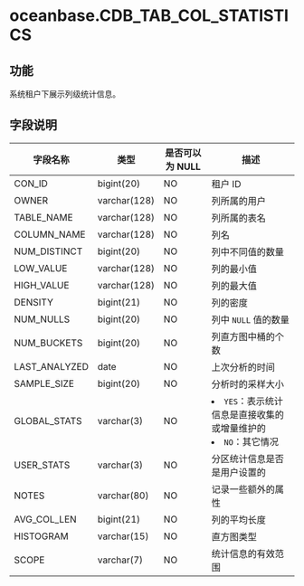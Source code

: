 oceanbase.CDB_TAB_COL_STATISTICS 
=====================================================


功能 
-------------------

系统租户下展示列级统计信息。

字段说明 
----------------------



|     字段名称      |      类型      | **是否可以为 NULL** |                                                               描述                                                               |
|---------------|--------------|----------------|--------------------------------------------------------------------------------------------------------------------------------|
| CON_ID        | bigint(20)   | NO             | 租户 ID                                                                                                                          |
| OWNER         | varchar(128) | NO             | 列所属的用户                                                                                                                         |
| TABLE_NAME    | varchar(128) | NO             | 列所属的表名                                                                                                                         |
| COLUMN_NAME   | varchar(128) | NO             | 列名                                                                                                                             |
| NUM_DISTINCT  | bigint(20)   | NO             | 列中不同值的数量                                                                                                                       |
| LOW_VALUE     | varchar(128) | NO             | 列的最小值                                                                                                                          |
| HIGH_VALUE    | varchar(128) | NO             | 列的最大值                                                                                                                          |
| DENSITY       | bigint(21)   | NO             | 列的密度                                                                                                                           |
| NUM_NULLS     | bigint(20)   | NO             | 列中 `NULL` 值的数量                                                                                                                 |
| NUM_BUCKETS   | bigint(20)   | NO             | 列直方图中桶的个数                                                                                                                      |
| LAST_ANALYZED | date         | NO             | 上次分析的时间                                                                                                                        |
| SAMPLE_SIZE   | bigint(20)   | NO             | 分析时的采样大小                                                                                                                       |
| GLOBAL_STATS  | varchar(3)   | NO             | <li> `YES`：表示统计信息是直接收集的或增量维护的   <li> `NO`：其它情况    |
| USER_STATS    | varchar(3)   | NO             | 分区统计信息是否是用户设置的                                                                                                                 |
| NOTES         | varchar(80)  | NO             | 记录一些额外的属性                                                                                                                      |
| AVG_COL_LEN   | bigint(21)   | NO             | 列的平均长度                                                                                                                         |
| HISTOGRAM     | varchar(15)  | NO             | 直方图类型                                                                                                                          |
| SCOPE         | varchar(7)   | NO             | 统计信息的有效范围                                                                                                                      |



